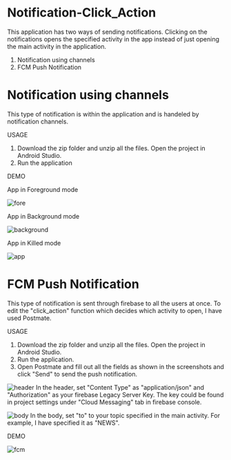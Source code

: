 # Notification-Click_Action

This application has two ways of sending notifications. Clicking on the notifications opens the specified activity in the app instead of just opening the main activity in the application. 

1. Notification using channels
2. FCM Push Notification

# Notification using channels
This type of notification is within the application and is handeled by notification channels.

USAGE
1. Download the zip folder and unzip all the files. Open the project in Android Studio.
2. Run the application

DEMO

App in Foreground mode

![fore](https://user-images.githubusercontent.com/24483619/59982426-0b2c6480-95c7-11e9-91c0-2e42ef7b433c.gif)

App in Background mode

![background](https://user-images.githubusercontent.com/24483619/59982271-56914380-95c4-11e9-9e9f-ec53cccfd8f8.gif)

App in Killed mode

![app](https://user-images.githubusercontent.com/24483619/59982388-63169b80-95c6-11e9-9ae6-806ffaff93b4.gif)

# FCM Push Notification

This type of notification is sent through firebase to all the users at once. To edit the "click_action" function which decides which activity to open, I have used Postmate.

USAGE
1. Download the zip folder and unzip all the files. Open the project in Android Studio.
2. Run the application.
3. Open Postmate and fill out all the fields as shown in the screenshots and click "Send" to send the push notification.

![header](https://user-images.githubusercontent.com/24483619/59982520-804c6980-95c8-11e9-922f-eb85bfa16390.png)
In the header, set "Content Type" as "application/json" and "Authorization" as your firebase Legacy Server Key. The key could be found in project settings under "Cloud Messaging" tab in firebase console.

![body](https://user-images.githubusercontent.com/24483619/59982496-3f545500-95c8-11e9-862d-f8e102dc98b4.png)
In the body, set "to" to your topic specified in the main activity. For example, I have specified it as "NEWS".

DEMO

![fcm](https://user-images.githubusercontent.com/24483619/59982638-5dbb5000-95ca-11e9-9621-4ab62d202dfd.gif)
